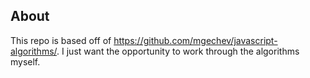 ## About
This repo is based off of <a href="https://github.com/mgechev/javascript-algorithms/" target="_blank">https://github.com/mgechev/javascript-algorithms/</a>. I just want the opportunity to work through the algorithms myself.
